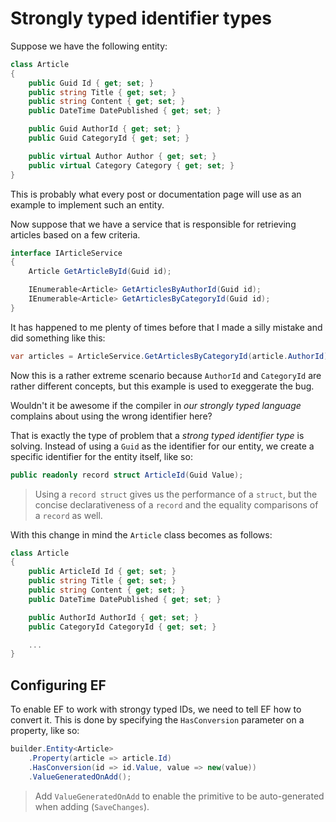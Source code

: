# Strongly typed identifier types

Suppose we have the following entity:

```cs
class Article
{
    public Guid Id { get; set; }
    public string Title { get; set; }
    public string Content { get; set; }
    public DateTime DatePublished { get; set; }

    public Guid AuthorId { get; set; }
    public Guid CategoryId { get; set; }

    public virtual Author Author { get; set; }
    public virtual Category Category { get; set; }
}
```

This is probably what every post or documentation page will use as an example to implement such an entity.

Now suppose that we have a service that is responsible for retrieving articles based on a few criteria.

```cs
interface IArticleService
{
    Article GetArticleById(Guid id);

    IEnumerable<Article> GetArticlesByAuthorId(Guid id);
    IEnumerable<Article> GetArticlesByCategoryId(Guid id);
}
```

It has happened to me plenty of times before that I made a silly mistake and did something like this:

```cs
var articles = ArticleService.GetArticlesByCategoryId(article.AuthorId);
```

Now this is a rather extreme scenario because `AuthorId` and `CategoryId` are rather different concepts, but this example is used to exeggerate the bug.

Wouldn't it be awesome if the compiler in _our strongly typed language_ complains about using the wrong identifier here?

That is exactly the type of problem that a _strong typed identifier type_ is solving. Instead of using a `Guid` as the identifier for our entity, we create a specific identifier for the entity itself, like so:

```cs
public readonly record struct ArticleId(Guid Value);
```

> Using a `record struct` gives us the performance of a `struct`, but the concise declarativeness of a `record` and the equality comparisons of a `record` as well.

With this change in mind the `Article` class becomes as follows:

```cs
class Article
{
    public ArticleId Id { get; set; }
    public string Title { get; set; }
    public string Content { get; set; }
    public DateTime DatePublished { get; set; }

    public AuthorId AuthorId { get; set; }
    public CategoryId CategoryId { get; set; }

    ...
}
```

## Configuring EF

To enable EF to work with strongy typed IDs, we need to tell EF how to convert it. This is done by specifying the `HasConversion` parameter on a property, like so:

```cs
builder.Entity<Article>
    .Property(article => article.Id)
    .HasConversion(id => id.Value, value => new(value))
    .ValueGeneratedOnAdd();
```

> Add `ValueGeneratedOnAdd` to enable the primitive to be auto-generated when adding (`SaveChanges`).
